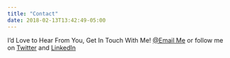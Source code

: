 ```yaml
---
title: "Contact"
date: 2018-02-13T13:42:49-05:00
---
```


I’d Love to Hear From You, Get In Touch With Me! [@Email Me](mailto:png625@gmail.com?Subject=Enquiry) or follow me on <a target="_BLANK" href="https://twitter.com/imyuvii">Twitter</a> and <a target="_BLANK" href="https://www.linkedin.com/in/imyuvii">LinkedIn</a>
